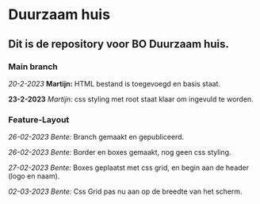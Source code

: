 # Duurzaam huis
## Dit is de repository voor BO Duurzaam huis.


### Main branch

*20-2-2023* **Martijn:**
HTML bestand is toegevoegd en basis staat.

**23-2-2023** *Martijn:*
css styling met root staat klaar om ingevuld te worden.


### Feature-Layout

*26-02-2023 Bente:*
Branch gemaakt en gepubliceerd.

*26-02-2023 Bente:*
Border en boxes gemaakt, nog geen css styling.

*27-02-2023 Bente:*
Boxes geplaatst met css grid, en begin aan de header (logo en naam).

*02-03-2023 Bente:*
Css Grid pas nu aan op de breedte van het scherm.
